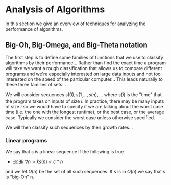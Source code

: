 # Analysis of Algorithms

In this section we give an overview of techniques for analyzing the performance of algorithms.

## Big-Oh, Big-Omega, and Big-Theta notation
The first step is to define some families of functions that we use to classify algorithms by their
performance...  Rather than find the exact time a program will take we want a rough classification
that allows us to compare different programs and we're especially interested on large data inputs
and not too interested on the speed of the particular computer... This leads naturally to these three
families of sets...

We will consider sequences $s(0), s(1_, ..., s(n), \ldots$ where $s(i)$ is the "time" that the program
takes on inputs of size $i$.  In practice, there may be many inputs of size $i$ so we would have to 
specify if we are talking about the worst case time (i.e. the one with the longest runtime), or the
best case, or the average case. Typically we consider the worst case unless otherwise specified.

We will then classify such sequences by their growth rates...

### Linear programs
We say that $s$ is a linear sequence if the following is true
* $\exists c \exists k \ \forall n\gt k s(n)\lt c*n$

and we let $O(n)$ be the set of all such sequences. If $s$ is in $O(n)$ we say that $s$ is "big-Oh" n.




